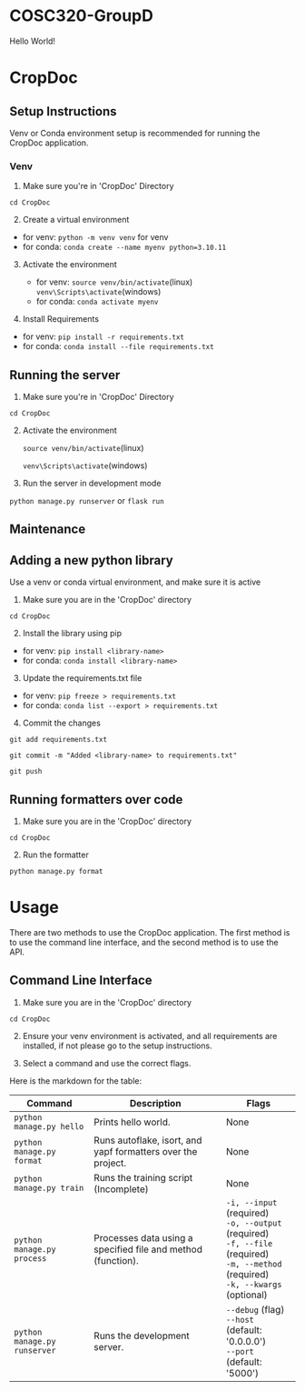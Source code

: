# COSC320-GroupD

Hello World!


# CropDoc
## Setup Instructions

Venv or Conda environment setup is recommended for running the CropDoc application.

### Venv
1. Make sure you're in 'CropDoc' Directory

```cd CropDoc```

2. Create a virtual environment

- for venv:
```python -m venv venv``` for venv
- for conda: ```conda create --name myenv python=3.10.11```

3. Activate the environment
    
    - for venv:
    ```source venv/bin/activate```(linux) ```venv\Scripts\activate```(windows)
    - for conda: ```conda activate myenv```

4. Install Requirements

- for venv: ```pip install -r requirements.txt```
- for conda: ```conda install --file requirements.txt```


## Running the server
1. Make sure you're in 'CropDoc' Directory

```cd CropDoc```

2. Activate the environment
    
    ```source venv/bin/activate```(linux)
        
    ```venv\Scripts\activate```(windows)

3. Run the server in development mode

```python manage.py runserver```
or
```flask run```




## Maintenance

## Adding a new python library

Use a venv or conda virtual environment, and make sure it is active

1. Make sure you are in the 'CropDoc' directory

```cd CropDoc```

2. Install the library using pip

- for venv: ```pip install <library-name>```
- for conda: ```conda install <library-name>```

3. Update the requirements.txt file

- for venv: ```pip freeze > requirements.txt```
- for conda: ```conda list --export > requirements.txt```

4. Commit the changes

```git add requirements.txt```

```git commit -m "Added <library-name> to requirements.txt"```

```git push```


## Running formatters over code
1. Make sure you are in the 'CropDoc' directory

```cd CropDoc```

2. Run the formatter

```python manage.py format```


# Usage

There are two methods to use the CropDoc application. The first method is to use the command line interface, and the second method is to use the API.

## Command Line Interface

1. Make sure you are in the 'CropDoc' directory

```cd CropDoc```

2. Ensure your venv environment is activated, and all requirements are installed, if not please go to the setup instructions.


3. Select a command and use the correct flags.

Here is the markdown for the table:

| Command      | Description                                                   | Flags                                  |
|--------------|---------------------------------------------------------------|----------------------------------------|
| `python manage.py hello`      | Prints hello world.                                           | None                                   |
| `python manage.py format`     | Runs autoflake, isort, and yapf formatters over the project.  | None                                   |
| `python manage.py train`      | Runs the training script (Incomplete)                                     | None                                   |
| `python manage.py process`    | Processes data using a specified file and method (function).              | `-i, --input`  (required)<br>`-o, --output` (required)<br>`-f, --file` (required)<br>`-m, --method` (required)<br>`-k, --kwargs` (optional) |
| `python manage.py runserver`  | Runs the development server.                                  | `--debug` (flag)<br>`--host` (default: '0.0.0.0')<br>`--port` (default: '5000') |



